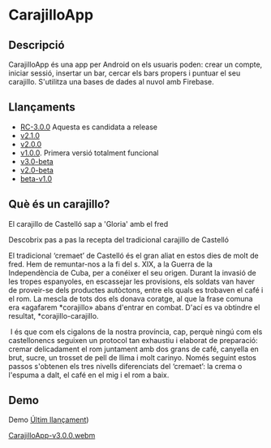 # CarajilloApp

## Descripció

CarajilloApp és una app per Android on els usuaris poden: crear un compte, iniciar sessió, insertar un bar, cercar els bars propers i puntuar el seu carajillo. S'utilitza una bases de dades al nuvol amb Firebase.

## Llançaments
- [RC-3.0.0](https://github.com/abeltran10/CarajilloApp/releases/tag/RC-3.0.0) Aquesta es candidata a release
- [v2.1.0](https://github.com/abeltran10/CarajilloApp/releases/tag/v2.1.0)
- [v2.0.0](https://github.com/abeltran10/CarajilloApp/releases/tag/v2.0.0)
- [v1.0.0](https://github.com/abeltran10/CarajilloApp/releases/tag/v1.0.0). Primera versió totalment funcional
- [v3.0-beta](https://github.com/abeltran10/CarajilloApp/releases/tag/v3.0-beta)
- [v2.0-beta](https://github.com/abeltran10/CarajilloApp/releases/tag/v2.0-beta)
- [beta-v1.0](https://github.com/abeltran10/CarajilloApp/releases/tag/beta-v1.0)

## Què és un carajillo?

El carajillo de Castelló sap a 'Gloria' amb el fred

Descobrix pas a pas la recepta del tradicional carajillo de Castelló 

El tradicional ‘cremaet’ de Castelló és el gran aliat en estos dies de molt de fred. Hem de remuntar-nos a la fi del s. XIX, a la Guerra de la Independència de Cuba, per a conéixer el seu origen. Durant la invasió de les tropes espanyoles, en escassejar les provisions, els soldats van haver de proveir-se dels productes autòctons, entre els quals es trobaven el café i el rom. La mescla de tots dos els donava coratge, al que la frase comuna era «agafarem *corajillo» abans d'entrar en combat. D'ací es va obtindre el resultat, *corajillo-carajillo.

‪
I és que com els cigalons de la nostra província, cap, perquè ningú com els castellonencs seguixen un protocol tan exhaustiu i elaborat de preparació: cremar delicadament el rom juntament amb dos grans de café, canyella en brut, sucre, un trosset de pell de llima i molt carinyo. Només seguint estos passos s'obtenen els tres nivells diferenciats del ‘cremaet’: la crema o l'espuma a dalt, el café en el mig i el rom a baix.

## Demo

Demo [Últim llançament](https://github.com/abeltran10/CarajilloApp/releases/tag/RC-3.0.0))

[CarajilloApp-v3.0.0.webm](https://github.com/user-attachments/assets/5628c9d5-65c4-4c62-9290-ddec9514ed33)



